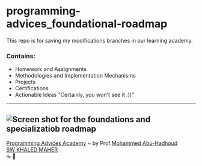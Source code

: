# programming-advices_foundational-roadmap
This repo is for saving my modifications branches in our learning academy.

### Contains:

- Homework and Assignments
- Methodologies and Implementation Mechanisms
- Projects 
- Certifications
- Actionable Ideas "Certainly, you won't see it :))" 
---
![Screen shot for the foundations and specializatiob roadmap](https://cdn.fs.teachablecdn.com/oQ1J1p0FRJmJ86YPPKrr)
---

[Programming Advices Academy](https://programmingadvices.com/p/roadmap) ~ by Prof.[Mohammed Abu-Hadhoud](https://www.linkedin.com/in/abuhadhoud/) \
[SW KHALED MAHER](https://www.linkedin.com/in/khaldmaher) \
:coffee: :repeat: 
